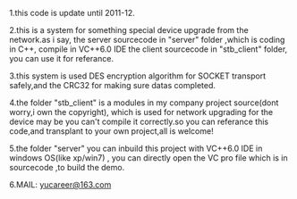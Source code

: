 1.this code is update until 2011-12.

2.this is a system for  something special device upgrade from the network.as i say,
  the server sourcecode in "server" folder ,which is coding in C++, compile  in VC++6.0 IDE
  the client sourcecode in "stb_client" folder, you can use it for referance.

3.this system is used DES encryption algorithm for  SOCKET transport safely,and  the CRC32 for making sure  datas completed. 

4.the folder "stb_client" is a modules in my company project source(dont worry,i own the copyright), which is used for network upgrading for the device 
may be you can't compile it correctly.so you can referance this code,and transplant to your own project,all is welcome!

5.the folder "server" you can  inbuild this project with  VC++6.0 IDE in windows OS(like xp/win7) , you can  directly open the VC pro file which is in sourcecode ,to build the demo.

6.MAIL: yucareer@163.com

